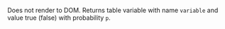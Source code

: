Does not render to DOM. Returns table variable with name `variable` and value true (false) with probability `p`.
